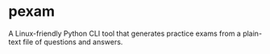 # pexam
A Linux-friendly Python CLI tool that generates practice exams from a plain-text file of questions and answers.
